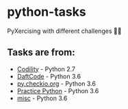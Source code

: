 # python-tasks
PyXercising with different challenges 👩‍💻

## Tasks are from:

* [Codility](https://codility.com/programmers/) - Python 2.7
* [DaftCode](https://github.com/daftcode/zajecia_python_mini_edycja3) - Python 3.6
* [py.checkio.org](https://py.checkio.org/) - Python 3.6
* [Practice Python](http://www.practicepython.org/) - Python 3.6
* [misc](https://github.com/martazaryn/python-tasks/tree/master/misc) - Python 3.6